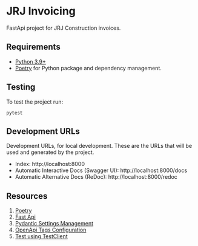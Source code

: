 # JRJ Invoicing

FastApi project for JRJ Construction invoices.

## Requirements

* [Python 3.9+](https://www.python.org)
* [Poetry](https://python-poetry.org/) for Python package and dependency management.

## Testing

To test the project run:

```console
pytest
```

## Development URLs

Development URLs, for local development. These are the URLs that will be used and generated by the project.

- Index: http://localhost:8000
- Automatic Interactive Docs (Swagger UI): http://localhost:8000/docs
- Automatic Alternative Docs (ReDoc): http://localhost:8000/redoc

## Resources

1. [Poetry](https://python-poetry.org/docs/)
1. [Fast Api](https://fastapi.tiangolo.com/es/)
1. [Pydantic Settings Management](https://pydantic-docs.helpmanual.io/usage/settings/)
1. [OpenApi Tags Configuration](https://fastapi.tiangolo.com/es/tutorial/path-operation-configuration/?h=enum#tags-with-enums)
1. [Test using TestClient](https://fastapi.tiangolo.com/tutorial/testing/)
